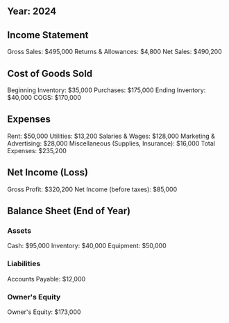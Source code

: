 ## Year: 2024

## Income Statement

Gross Sales: $495,000
Returns & Allowances: $4,800
Net Sales: $490,200

## Cost of Goods Sold

Beginning Inventory: $35,000
Purchases: $175,000
Ending Inventory: $40,000
COGS: $170,000

## Expenses

Rent: $50,000
Utilities: $13,200
Salaries & Wages: $128,000
Marketing & Advertising: $28,000
Miscellaneous (Supplies, Insurance): $16,000
Total Expenses: $235,200

## Net Income (Loss)

Gross Profit: $320,200
Net Income (before taxes): $85,000

## Balance Sheet (End of Year)

### Assets

Cash: $95,000
Inventory: $40,000
Equipment: $50,000

### Liabilities

Accounts Payable: $12,000

### Owner's Equity

Owner's Equity: $173,000
